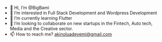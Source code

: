 - 👋 Hi, I’m @BigBami
- 👀 I’m interested in Full Stack Development and Wordpress Development
- 🌱 I’m currently learning Flutter
- 💞️ I’m looking to collaborate on new startups in the Fintech, Auto tech, Media and the Creative sector.
- 📫 How to reach me? akinoluadeyemi@gmail.com

<!---
BigBami/BigBami is a ✨ special ✨ repository because its `README.md` (this file) appears on your GitHub profile.
You can click the Preview link to take a look at your changes.
--->
